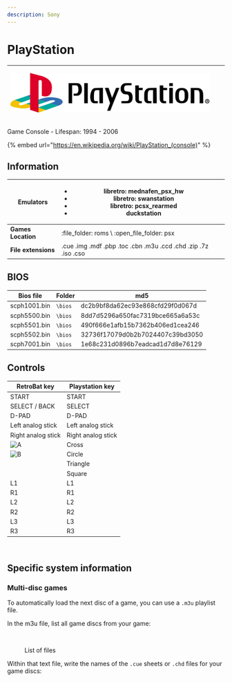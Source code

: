 ```yaml
---
description: Sony
---
```


# PlayStation

| <p></p><p><img src="https://raw.githubusercontent.com/fabricecaruso/es-theme-carbon/52ff37c9e265587d006945a2ba695b5a962b3a3d/art/logos/psx.svg" alt="" data-size="original"></p> |   |   |
| -------------------------------------------------------------------------------------------------------------------------------------------------------------------------------- | - | - |

Game Console - Lifespan: 1994 - 2006

{% embed url="https://en.wikipedia.org/wiki/PlayStation_(console)" %}

## Information

| **Emulators**       | <ul><li>libretro: mednafen_psx_hw</li><li>libretro: swanstation</li><li>libretro: pcsx_rearmed</li><li>duckstation</li></ul> |   |
| ------------------- | ---------------------------------------------------------------------------------------------------------------------------- | - |
| **Games Location**  | :file\_folder: roms \ :open\_file\_folder: psx                                                                               |   |
| **File extensions** | .cue .img .mdf .pbp .toc .cbn .m3u .ccd .chd .zip .7z .iso .cso                                                              |   |

## BIOS

| Bios file    | Folder  | md5                              |
| ------------ | ------- | -------------------------------- |
| scph1001.bin | `\bios` | dc2b9bf8da62ec93e868cfd29f0d067d |
| scph5500.bin | `\bios` | 8dd7d5296a650fac7319bce665a6a53c |
| scph5501.bin | `\bios` | 490f666e1afb15b7362b406ed1cea246 |
| scph5502.bin | `\bios` | 32736f17079d0b2b7024407c39bd3050 |
| scph7001.bin | `\bios` | 1e68c231d0896b7eadcad1d7d8e76129 |

## Controls

| RetroBat key                                                                           | Playstation key    |
| -------------------------------------------------------------------------------------- | ------------------ |
| START                                                                                  | START              |
| SELECT / BACK                                                                          | SELECT             |
| D-PAD                                                                                  | D-PAD              |
| Left analog stick                                                                      | Left analog stick  |
| Right analog stick                                                                     | Right analog stick |
| ![A](<../../../.gitbook/assets/image (1) (2) (1).png>)                                 | Cross              |
| ![B](<../../../.gitbook/assets/image (4) (1).png>)                                     | Circle             |
| <img src="../../../.gitbook/assets/image (3) (1) (2).png" alt="" data-size="original"> | Triangle           |
| <img src="../../../.gitbook/assets/image (2) (1) (1).png" alt="" data-size="line">     | Square             |
| L1                                                                                     | L1                 |
| R1                                                                                     | R1                 |
| L2                                                                                     | L2                 |
| R2                                                                                     | R2                 |
| L3                                                                                     | L3                 |
| R3                                                                                     | R3                 |

<figure><img src="https://i.imgur.com/9sz2VFM.png" alt=""><figcaption></figcaption></figure>

## Specific system information

### Multi-disc games

To automatically load the next disc of a game, you can use a `.m3u` playlist file.&#x20;

In the m3u file, list all game discs from your game:

<figure><img src="https://i.imgur.com/GGRxCI4.png" alt=""><figcaption><p>List of files</p></figcaption></figure>

Within that text file, write the names of the `.cue` sheets or `.chd` files for your game discs:

<figure><img src="https://i.imgur.com/ZzJ7Ldj.png" alt=""><figcaption></figcaption></figure>
